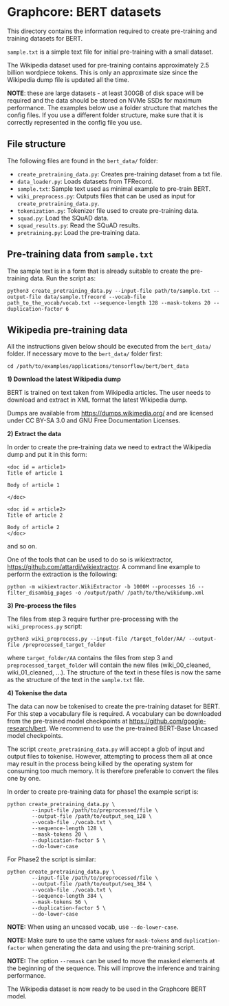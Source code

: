 # Graphcore: BERT datasets

This directory contains the information required to create pre-training and training datasets for BERT.

`sample.txt` is a simple text file for initial pre-training with a small dataset.

The Wikipedia dataset used for pre-training contains approximately 2.5 billion wordpiece tokens. This is only an approximate size since the Wikipedia dump file is updated all the time.

**NOTE**: these are large datasets - at least 300GB of disk space will be required and the data should be stored on NVMe SSDs for maximum performance. The examples below use a folder structure that matches the config files. If you use a different folder structure, make sure that it is correctly represented in the config file you use.

## File structure

The following files are found in the `bert_data/` folder:

* `create_pretraining_data.py`: Creates pre-training dataset from a txt file.
* `data_loader.py`: Loads datasets from TFRecord.
* `sample.txt`:  Sample text used as minimal example to pre-train BERT.
* `wiki_preprocess.py`: Outputs files that can be used as input for  `create_pretraining_data.py`.
* `tokenization.py`: Tokenizer file used to create pre-training data.
* `squad.py`: Load the SQuAD data.
* `squad_results.py`: Read the SQuAD results.
* `pretraining.py`: Load the pre-training data.



## Pre-training data from `sample.txt`

The sample text is in a form that is already suitable to create the pre-training data. Run the script as:

`python3 create_pretraining_data.py --input-file path/to/sample.txt --output-file data/sample.tfrecord --vocab-file path_to_the_vocab/vocab.txt --sequence-length 128 --mask-tokens 20 --duplication-factor 6`

## Wikipedia pre-training data

All the instructions given below should be executed from the `bert_data/` folder. If necessary move to the  `bert_data/` folder first:

```shell
cd /path/to/examples/applications/tensorflow/bert/bert_data
```

**1) Download the latest Wikipedia dump**

BERT is trained on text taken from Wikipedia articles.
The user needs to download and extract in XML format the latest Wikipedia dump.

Dumps are available from https://dumps.wikimedia.org/ and are licensed under CC BY-SA 3.0 and GNU Free Documentation Licenses.

**2) Extract the data**

In order to create the pre-training data we need to extract the Wikipedia dump and put it in this form:

```
<doc id = article1>
Title of article 1

Body of article 1

</doc>

<doc id = article2>
Title of article 2

Body of article 2
</doc>
```

and so on.

One of the tools that can be used to do so is wikiextractor, https://github.com/attardi/wikiextractor.
A command line example to perform the extraction is the following:

```shell
python -m wikiextractor.WikiExtractor -b 1000M --processes 16 --filter_disambig_pages -o /output/path/ /path/to/the/wikidump.xml
```

**3) Pre-process the files**

The files from step 3 require further pre-processing with the `wiki_preprocess.py` script:

`python3 wiki_preprocess.py --input-file /target_folder/AA/ --output-file /preprocessed_target_folder`

where `target_folder/AA` contains the files from step 3 and `preprocessed_target_folder` will contain the new files (wiki_00_cleaned, wiki_01_cleaned, ...). The structure of the text in these files is now the same as the structure of the text in the `sample.txt` file.

**4) Tokenise the data**

The data can now be tokenised to create the pre-training dataset for BERT. For this step a vocabulary file is required. A vocabulary can be downloaded from the pre-trained model checkpoints at https://github.com/google-research/bert. We recommend to use the pre-trained BERT-Base Uncased model checkpoints.

The script `create_pretraining_data.py` will accept a glob of input and output files to tokenise. However, attempting to process them all at once may result in the process being killed by the operating system for consuming too much memory. It is therefore preferable to convert the files one by one.

In order to create pre-training data for phase1 the example script is:

```shell
python create_pretraining_data.py \
        --input-file /path/to/preprocessed/file \
        --output-file /path/to/output_seq_128 \
        --vocab-file ./vocab.txt \
        --sequence-length 128 \
        --mask-tokens 20 \
        --duplication-factor 5 \
        --do-lower-case
```

For Phase2 the script is similar:

```shell
python create_pretraining_data.py \
        --input-file /path/to/preprocessed/file \
        --output-file /path/to/output/seq_384 \
        --vocab-file ./vocab.txt \
        --sequence-length 384 \
        --mask-tokens 56 \
        --duplication-factor 5 \
        --do-lower-case
```


**NOTE:** When using an uncased vocab, use `--do-lower-case`.

**NOTE:** Make sure to use the same values for `mask-tokens` and `duplication-factor` when generating the data and using the pre-training script.

**NOTE:** The option `--remask` can be used to move the masked elements at the beginning of the sequence. This will improve the inference and training performance.

The Wikipedia dataset is now ready to be used in the Graphcore BERT model.
